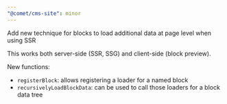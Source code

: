 ```yaml
---
"@comet/cms-site": minor
---
```


Add new technique for blocks to load additional data at page level when using SSR

This works both server-side (SSR, SSG) and client-side (block preview).

New functions:

- `registerBlock`: allows registering a loader for a named block
- `recursivelyLoadBlockData`: can be used to call those loaders for a block data tree
